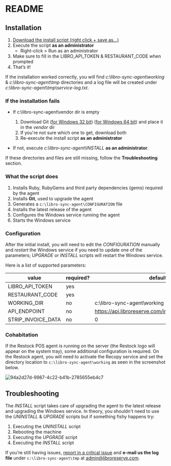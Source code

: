 # README

## Installation

1. [Download the install script (right click + save as...)](https://raw.githubusercontent.com/libroreserve/sync-agent/master/lib/install.bat)
2. Execute the script **as an administrator**
    * Right-click > Run as an administrator
3. Make sure to fill in the LIBRO_API_TOKEN & RESTAURANT_CODE when prompted
4. That’s it!

If the installation worked correctly, you will find *c:\libro-sync-agent\working* & *c:\libro-sync-agent\tmp* directories and a log file will be created under *c:\libro-sync-agent\tmp\service-log.txt*.

### If the installation fails

* If c:\libro-sync-agent\vendor dir is empty
    1. Download Git ([for Windows 32 bit](https://github.com/libroreserve/sync-agent/raw/downloads/vendor/Git-2.20.1-32-bit.exe)) ([for Windows 64 bit](https://github.com/libroreserve/sync-agent/raw/downloads/vendor/Git-2.20.1-64-bit.exe)) and place it in the *vendor* dir
    2. If you're not sure which one to get, download both
    3. Re-execute the install script **as an administrator**

* If not, execute *c:\libro-sync-agent\INSTALL* **as an administrator**.

If these directories and files are still missing, follow the **Troubleshooting** section.

### What the script does

1. Installs Ruby, RubyGems and third party dependencies (gems) required by the agent
2. Installs **Git**, used to upgrade the agent
3. Generates a `c:\libro-sync-agent\CONFIGURATION` file
4. Installs the latest release of the agent
5. Configures the Windows service running the agent
6. Starts the Windows service

### Configuration

After the initial install, you will need to edit the *CONFIGURATION* manually and *restart* the Windows service if you need to update one of the parameters; *UPGRADE* or *INSTALL* scripts will restart the Windows service.

Here is a list of supported parameters:

value              | required? | default                                              |
-------------------|-----------|------------------------------------------------------|
LIBRO_API_TOKEN    | yes       |                                                      |
RESTAURANT_CODE    | yes       |                                                      |
WORKING_DIR        | no        | c:\libro-sync-agent\working                          |
API_ENDPOINT       | no        | https://api.libroreserve.com/inbound/maitre_d/status |
STRIP_INVOICE_DATA | no        | 0                                                    |

### Cohabitation

If the Restock POS agent is running on the server (the Restock logo will appear on the system tray), some additional configuration is required. On the Restock agent, you will need to activate the Recopy service and set the directory location to `c:\libro-sync-agent\working` as seen in the screenshot below.

![94a2d27d-9987-4c22-b41b-2785655eb4c7](https://user-images.githubusercontent.com/77757014/167418339-9259abd4-38f8-477c-bb59-f36c1283c7ad.png)


## Troubleshooting

The *INSTALL* script takes care of upgrading the agent to the latest release and upgrading the Windows service.
In theory, you shouldn't need to use the *UNINSTALL* & *UPGRADE* scripts but if something fishy happens try:

1. Executing the *UNINSTALL* script
2. Rebooting the machine
3. Executing the *UPGRADE* script
4. Executing the *INSTALL* script

If you’re still having issues, [report in a critical issue](https://github.com/libroreserve/sync-agent/issues) and **e-mail us the log file** under `c:\libro-sync-agent\tmp` at admin@libroreserve.com.
